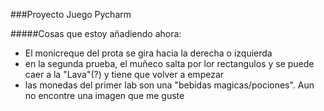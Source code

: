 ###Proyecto Juego Pycharm

#####Cosas que estoy añadiendo ahora:

- El monicreque del prota se gira hacia la derecha o izquierda
- en la segunda prueba, el muñeco salta por lor rectangulos y se puede caer a la "Lava"(?) y tiene que volver a empezar
- las monedas del primer lab son una "bebidas magicas/pociones". Aun no encontre una imagen que me guste